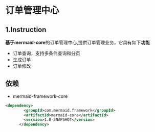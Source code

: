 # 订单管理中心
## 1.Instruction
**基于mermaid-core**的订单管理中心,提供订单管理业务，它具有如下**功能**
+ 订单查询，支持多条件查询和分页
+ 生成订单
+ 订单修改


## 依赖
- mermaid-framework-core
```xml
<dependency>
        <groupId>com.mermaid.framework</groupId>
        <artifactId>mermaid-core</artifactId>
        <version>1.0-SNAPSHOT</version>
      </dependency>
```